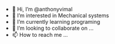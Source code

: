 - 👋 Hi, I’m @anthonyvimal
- 👀 I’m interested in Mechanical systems
- 🌱 I’m currently learning programing
- 💞️ I’m looking to collaborate on ...
- 📫 How to reach me ...

<!---
anthonyvimal/anthonyvimal is a ✨ special ✨ repository because its `README.md` (this file) appears on your GitHub profile.
You can click the Preview link to take a look at your changes.
--->
